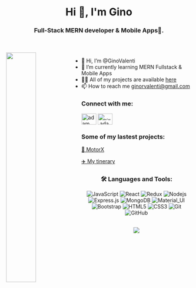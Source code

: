 <h1 align="center">Hi 👋, I'm Gino</h1>
<h3 align="center">Full-Stack MERN developer & Mobile Apps🌟.</h3>
<br>
<br>
<div align="left">
  <img align="left" width=40%   src="https://media.discordapp.net/attachments/849741352882929714/1057313503553257532/Code_typing-amico.png?width=547&height=547">
</div>






<div align=left>
  
- 👋 Hi, I’m @GinoValenti 
- 🌱 I’m currently learning MERN Fullstack & Mobile Apps 
- 👨‍💻 All of my projects are available <a href="https://github.com/GinoValenti?tab=repositories "> here </a>
- 📫 How to reach me ginorvalenti@gmail.com
  <br>
</div>
<h3 align="left">Connect with me:</h3>

<p align="left">
  <a href="https://www.linkedin.com/in/gino-valenti-a70b04234/" target="blank"><img align="center"
      src="https://raw.githubusercontent.com/rahuldkjain/github-profile-readme-generator/master/src/images/icons/Social/linked-in-alt.svg"
      alt="adam pithewan" height="30" width="40" /></a>
  <a href="https://www.instagram.com/ginoromanvalenti/" target="blank"><img align="center"
      src="https://raw.githubusercontent.com/rahuldkjain/github-profile-readme-generator/master/src/images/icons/Social/instagram.svg"
      alt="_._.adam._" height="30" width="40" /></a>
  

</p>



<h3 align="left">Some of my lastest projects:</h3>

<a href="https://motorx.vercel.app/">🚗 MotorX </a>

<a href="https://mytinerary-netrunners.vercel.app/">✈️ My tinerary </a>

<div align="center">

  <h3 align="center"> 🛠️ Languages and Tools:</h3>
 
![JavaScript](https://img.shields.io/badge/-JavaScript-black?style=flat-square&logo=javascript)
![React](https://img.shields.io/badge/-React-black?style=flat-square&logo=react)
![Redux](https://img.shields.io/badge/-Redux-black?style=flat-square&logo=Redux)
![Nodejs](https://img.shields.io/badge/-Nodejs-black?style=flat-square&logo=Node.js)
![Express.js](https://img.shields.io/badge/-Express-black?style=flat-square&logo=expressjs)
![MongoDB](https://img.shields.io/badge/-MongoDB-black?style=flat-square&logo=mongodb)
![Material_UI](https://img.shields.io/badge/-Material_UI-black?style=flat-square&logo=material-ui)
![Bootstrap](https://img.shields.io/badge/-Bootstrap-black?style=flat-square&logo=bootstrap)
![HTML5](https://img.shields.io/badge/-HTML5-black?style=flat-square&logo=html5&logoColor=white)
![CSS3](https://img.shields.io/badge/-CSS3-black?style=flat-square&logo=css3)
![Git](https://img.shields.io/badge/-Git-black?style=flat-square&logo=git)
![GitHub](https://img.shields.io/badge/-GitHub-black?style=flat-square&logo=github)


</div>

<br>


  <div align="center"> <img src="https://komarev.com/ghpvc/?username=GinoValenti"></img> </div>










<!---
GinoValenti/GinoValenti is a ✨ special ✨ repository because its `README.md` (this file) appears on your GitHub profile.
You can click the Preview link to take a look at your changes.
--->
